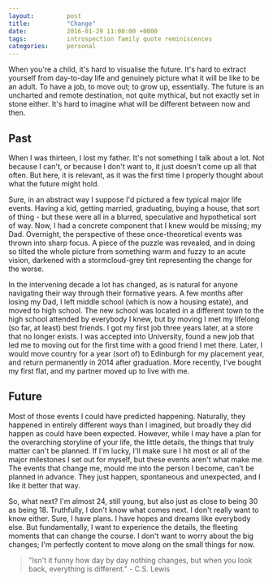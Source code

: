 ```yaml
---
layout:         post
title:          "Change"
date:           2016-01-29 11:00:00 +0000
tags:           introspection family quote reminiscences
categories:     personal
---
```


When you're a child, it's hard to visualise the future. It's hard to extract yourself from day-to-day life and genuinely picture what it will be like to be an adult. To have a job, to move out; to grow up, essentially. The future is an uncharted and remote destination, not quite mythical, but not exactly set in stone either. It's hard to imagine what will be different between now and then.

<!-- Read More -->

## Past

When I was thirteen, I lost my father. It's not something I talk about a lot. Not because I can't, or because I don't want to, it just doesn't come up all that often. But here, it is relevant, as it was the first time I properly thought about what the future might hold. 

Sure, in an abstract way I suppose I'd pictured a few typical major life events. Having a kid, getting married, graduating, buying a house, that sort of thing - but these were all in a blurred, speculative and hypothetical sort of way. Now, I had a concrete component that I knew would be missing; my Dad. Overnight, the perspective of these once-theoretical events was thrown into sharp focus. A piece of the puzzle was revealed, and in doing so tilted the whole picture from something warm and fuzzy to an acute vision, darkened with a stormcloud-grey tint representing the change for the worse.

In the intervening decade a lot has changed, as is natural for anyone navigating their way through their formative years. A few months after losing my Dad, I left middle school (which is now a housing estate), and moved to high school. The new school was located in a different town to the high school attended by everybody I knew, but by moving I met my lifelong (so far, at least) best friends. I got my first job three years later, at a store that no longer exists. I was accepted into University, found a new job that led me to moving out for the first time with a good friend I met there. Later, I would move country for a year (sort of) to Edinburgh for my placement year, and return permanently in 2014 after graduation. More recently, I've bought my first flat, and my partner moved up to live with me.

## Future

Most of those events I could have predicted happening. Naturally, they happened in entirely different ways than I imagined, but broadly they did happen as could have been expected. However, while I may have a plan for the overarching storyline of your life, the little details, the things that truly matter can't be planned. If I'm lucky, I'll make sure I hit most or all of the major milestones I set out for myself, but these events aren't what make me. The events that change me, mould me into the person I become, can't be planned in advance. They just happen, spontaneous and unexpected, and I like it better that way.

So, what next? I'm almost 24, still young, but also just as close to being 30 as being 18. Truthfully, I don't know what comes next. I don't really want to know either. Sure, I have plans. I have hopes and dreams like everybody else. But fundamentally, I want to experience the details, the fleeting moments that can change the course. I don't want to worry about the big changes; I'm perfectly content to move along on the small things for now.

> "Isn't it funny how day by day nothing changes, but when you look back, everything is different." - C.S. Lewis